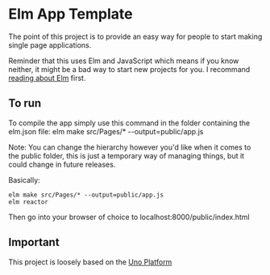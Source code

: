 # Elm App Template

The point of this project is to provide an easy way for people to start making single page applications.

Reminder that this uses Elm and JavaScript which means if you know neither, it might be a bad way to start new projects for you. I recommand [reading about Elm](https://guide.elm-lang.org) first.

## To run

To compile the app simply use this command in the folder containing the elm.json file:
elm make src/Pages/* --output=public/app.js

Note: You can change the hierarchy however you'd like when it comes to the public folder, this is just a temporary way of managing things, but it could change in future releases.

Basically:
```
elm make src/Pages/* --output=public/app.js
elm reactor
```
Then go into your browser of choice to localhost:8000/public/index.html

## Important
This project is loosely based on the [Uno Platform](https://platform.uno/)

